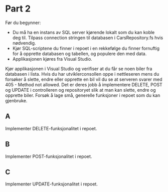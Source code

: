 # Part 2

Før du begynner:
 - Du må ha en instans av SQL server kjørende lokalt som du kan koble deg til. Tilpass connection stringen til databasen i CarsRepository.fs hvis nødvendig.
 - Kjør SQL-scriptene du finner i repoet i en rekkefølge du finner fornuftig for å opprette databasen og tabellen, og populere den med data.
 - Applikasjonen kjøres fra Visual Studio.


 Kjør applikasjonen i Visual Studio og verifiser at du får se noen biler fra databasen i lista. Hvis du har utviklerconsollen oppe i nettleseren mens du forsøker å slette, endre eller opprette en bil vil du se at serveren svarer med 405 - Method not allowed. Det er deres jobb å implementere DELETE, POST og UPDATE i controlleren og repositoryet slik at man kan slette, endre og opprette biler. Forsøk å lage små, generelle funksjoner i repoet som du kan gjenbruke.

## A
Implementer DELETE-funksjonalitet i repoet.

## B
Implementer POST-funksjonalitet i repoet.

## C
Implementer UPDATE-funksjonalitet i repoet.

